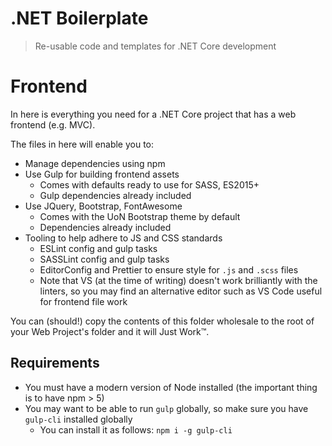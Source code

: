 # .NET Boilerplate

> Re-usable code and templates for .NET Core development

# Frontend

In here is everything you need for a .NET Core project that has a web frontend (e.g. MVC).

The files in here will enable you to:

* Manage dependencies using npm
* Use Gulp for building frontend assets
  * Comes with defaults ready to use for SASS, ES2015+
  * Gulp dependencies already included
* Use JQuery, Bootstrap, FontAwesome
  * Comes with the UoN Bootstrap theme by default
  * Dependencies already included
* Tooling to help adhere to JS and CSS standards
  * ESLint config and gulp tasks
  * SASSLint config and gulp tasks
  * EditorConfig and Prettier to ensure style for `.js` and `.scss` files
  * Note that VS (at the time of writing) doesn't work brilliantly with the linters, so you may find an alternative editor such as VS Code useful for frontend file work

You can (should!) copy the contents of this folder wholesale to the root of your Web Project's folder and it will Just Work™.

## Requirements

* You must have a modern version of Node installed (the important thing is to have npm > 5)
* You may want to be able to run `gulp` globally, so make sure you have `gulp-cli` installed globally
  * You can install it as follows: `npm i -g gulp-cli`
